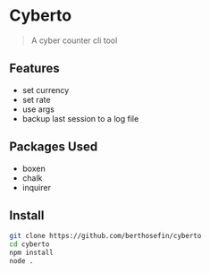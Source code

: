 # Cyberto

> A cyber counter cli tool

## Features

- set currency
- set rate
- use args
- backup last session to a log file

## Packages Used

- boxen
- chalk
- inquirer

## Install

```bash
git clone https://github.com/berthosefin/cyberto
cd cyberto
npm install
node .
```
